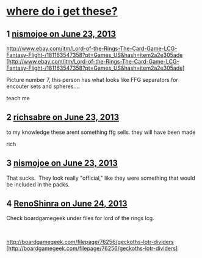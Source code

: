 # [where do i get these?](https://community.fantasyflightgames.com/topic/85444-where-do-i-get-these/)

## 1 [nismojoe on June 23, 2013](https://community.fantasyflightgames.com/topic/85444-where-do-i-get-these/?do=findComment&comment=805691)

http://www.ebay.com/itm/Lord-of-the-Rings-The-Card-Game-LCG-Fantasy-Flight-/181163547358?pt=Games_US&hash=item2a2e305ade [http://www.ebay.com/itm/Lord-of-the-Rings-The-Card-Game-LCG-Fantasy-Flight-/181163547358?pt=Games_US&hash=item2a2e305ade]

Picture number 7, this person has what looks like FFG separators for encouter sets and spheres….

teach me

## 2 [richsabre on June 23, 2013](https://community.fantasyflightgames.com/topic/85444-where-do-i-get-these/?do=findComment&comment=805692)

to my knowledge these arent something ffg sells. they will have been made

rich

## 3 [nismojoe on June 23, 2013](https://community.fantasyflightgames.com/topic/85444-where-do-i-get-these/?do=findComment&comment=805693)

That sucks.  They look really "official," like they were something that would be included in the packs.

## 4 [RenoShinra on June 24, 2013](https://community.fantasyflightgames.com/topic/85444-where-do-i-get-these/?do=findComment&comment=805961)

Check boardgamegeek under files for lord of the rings lcg.  

 

http://boardgamegeek.com/filepage/76256/geckoths-lotr-dividers [http://boardgamegeek.com/filepage/76256/geckoths-lotr-dividers]

